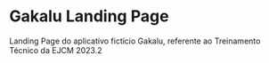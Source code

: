# Gakalu Landing Page
Landing Page do aplicativo fictício Gakalu, referente ao Treinamento Técnico  da EJCM 2023.2
